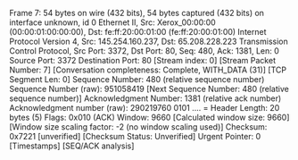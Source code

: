 Frame 7: 54 bytes on wire (432 bits), 54 bytes captured (432 bits) on interface unknown, id 0
Ethernet II, Src: Xerox_00:00:00 (00:00:01:00:00:00), Dst: fe:ff:20:00:01:00 (fe:ff:20:00:01:00)
Internet Protocol Version 4, Src: 145.254.160.237, Dst: 65.208.228.223
Transmission Control Protocol, Src Port: 3372, Dst Port: 80, Seq: 480, Ack: 1381, Len: 0
Source Port: 3372
Destination Port: 80
[Stream index: 0]
[Stream Packet Number: 7]
[Conversation completeness: Complete, WITH_DATA (31)]
[TCP Segment Len: 0]
Sequence Number: 480 (relative sequence number)
Sequence Number (raw): 951058419
[Next Sequence Number: 480 (relative sequence number)]
Acknowledgment Number: 1381 (relative ack number)
Acknowledgment number (raw): 290219760
0101 .... = Header Length: 20 bytes (5)
Flags: 0x010 (ACK)
Window: 9660
[Calculated window size: 9660]
[Window size scaling factor: -2 (no window scaling used)]
Checksum: 0x7221 [unverified]
[Checksum Status: Unverified]
Urgent Pointer: 0
[Timestamps]
[SEQ/ACK analysis]
